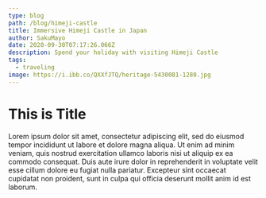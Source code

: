 ```yaml
---
type: blog
path: /blog/himeji-castle
title: Immersive Himeji Castle in Japan
author: SakuMayo
date: 2020-09-30T07:17:26.066Z
description: Spend your holiday with visiting Himeji Castle
tags:
  - traveling
image: https://i.ibb.co/QXXfJTQ/heritage-5430081-1280.jpg
---
```


# This is Title

Lorem ipsum dolor sit amet, consectetur adipiscing elit, sed do eiusmod tempor incididunt ut labore et dolore magna aliqua. Ut enim ad minim veniam, quis nostrud exercitation ullamco laboris nisi ut aliquip ex ea commodo consequat. Duis aute irure dolor in reprehenderit in voluptate velit esse cillum dolore eu fugiat nulla pariatur. Excepteur sint occaecat cupidatat non proident, sunt in culpa qui officia deserunt mollit anim id est laborum.
